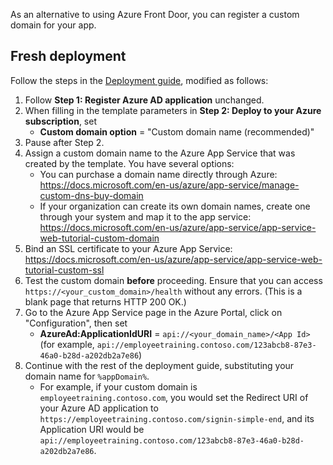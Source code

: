 As an alternative to using Azure Front Door, you can register a custom domain for your app.

## Fresh deployment

Follow the steps in the [Deployment guide](Deployment-guide), modified as follows:
1. Follow **Step 1: Register Azure AD application** unchanged.
2. When filling in the template parameters in **Step 2: Deploy to your Azure subscription**, set
    * **Custom domain option** = "Custom domain name (recommended)"
3. Pause after Step 2.
4. Assign a custom domain name to the Azure App Service that was created by the template. You have several options:
    * You can purchase a domain name directly through Azure: https://docs.microsoft.com/en-us/azure/app-service/manage-custom-dns-buy-domain
    * If your organization can create its own domain names, create one through your system and map it to the app service: https://docs.microsoft.com/en-us/azure/app-service/app-service-web-tutorial-custom-domain
5. Bind an SSL certificate to your Azure App Service: https://docs.microsoft.com/en-us/azure/app-service/app-service-web-tutorial-custom-ssl
6. Test the custom domain **before** proceeding. Ensure that you can access `https://<your_custom_domain>/health` without any errors. (This is a blank page that returns HTTP 200 OK.)
7. Go to the Azure App Service page in the Azure Portal, click on "Configuration", then set
    * **AzureAd:ApplicationIdURI** = `api://<your_domain_name>/<App Id>` (for example, `api://employeetraining.contoso.com/123abcb8-87e3-46a0-b28d-a202db2a7e86`)
8. Continue with the rest of the deployment guide, substituting your domain name for `%appDomain%`.
    * For example, if your custom domain is `employeetraining.contoso.com`, you would set the Redirect URI of your Azure AD application to `https://employeetraining.contoso.com/signin-simple-end`, and its Application URI would be `api://employeetraining.contoso.com/123abcb8-87e3-46a0-b28d-a202db2a7e86`.